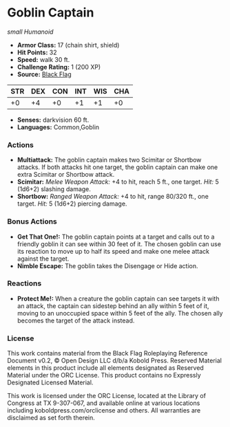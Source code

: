 # Goblin Captain

*small* *Humanoid*

- **Armor Class:** 17 (chain shirt, shield)
- **Hit Points:** 32 
- **Speed:** walk 30 ft.
- **Challenge Rating:** 1 (200 XP)
- **Source:** [Black Flag](https://koboldpress.com/kpstore/product/tovrpg-pg-mv/)

| STR | DEX | CON | INT | WIS | CHA |
| --- | --- | --- | --- | --- | --- |
| +0 | +4 | +0 | +1 | +1 | +0 |

- **Senses:** darkvision 60 ft.
- **Languages:** Common,Goblin

### Actions

- **Multiattack:** The goblin captain makes two Scimitar or Shortbow attacks. If both attacks hit one target, the goblin captain can make one extra Scimitar or Shortbow attack.
- **Scimitar:** _Melee Weapon Attack:_ +4 to hit, reach 5 ft., one target. _Hit:_ 5 (1d6+2) slashing damage.
- **Shortbow:** _Ranged Weapon Attack:_ +4 to hit, range 80/320 ft., one target. _Hit:_ 5 (1d6+2) piercing damage.

### Bonus Actions

- **Get That One!:** The goblin captain points at a target and calls out to a friendly goblin it can see within 30 feet of it. The chosen goblin can use its reaction to move up to half its speed and make one melee attack against the target.
- **Nimble Escape:** The goblin takes the Disengage or Hide action.

### Reactions

- **Protect Me!:** When a creature the goblin captain can see targets it with an attack, the captain can sidestep behind an ally within 5 feet of it, moving to an unoccupied space within 5 feet of the ally. The chosen ally becomes the target of the attack instead.


### License

This work contains material from the Black Flag Roleplaying Reference Document v0.2, © Open Design LLC d/b/a Kobold Press. Reserved Material elements in this product include all elements designated as Reserved Material under the ORC License. This product contains no Expressly Designated Licensed Material.

This work is licensed under the ORC License, located at the Library of Congress at TX 9-307-067, and available online at various locations including koboldpress.com/orclicense and others. All warranties are disclaimed as set forth therein.
